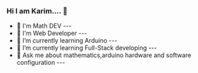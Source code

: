### Hi I am Karim.... 👋


- 🌱 I'm Math DEV ---
- 🌱   I'm Web Developer ---
- 🌱 I’m currently learning Arduino ---
- 🌱 I’m currently learning Full-Stack developing ---
- 💬 Ask me about mathematics,arduino hardware and software configuration ---


